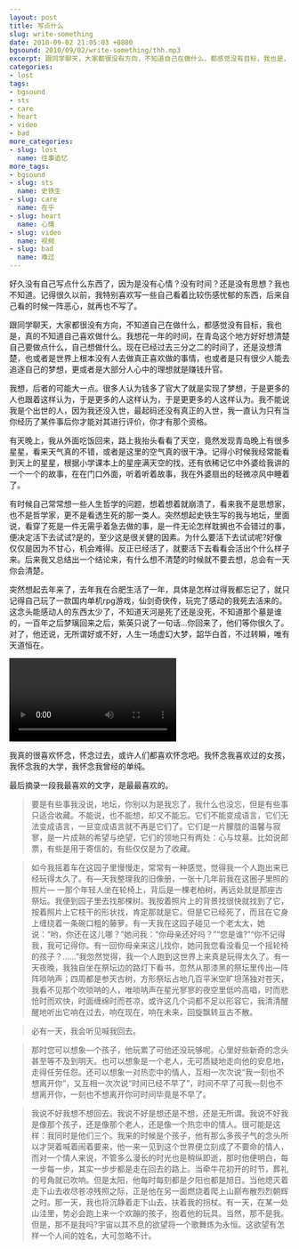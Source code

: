```yaml
---
layout: post
title: 写点什么
slug: write-something
date: 2010-09-02 21:05:03 +0800
bgsound: 2010/09/02/write-something/thh.mp3
excerpt: 跟同学聊天，大家都很没有方向，不知道自己在做什么，都感觉没有目标，我也是，真的不知道自己喜欢做什么。我想花一年的时间，在青岛这个地方好好想清楚自己要做点什么，自己想做什么。现在已经过去三分之二的时间了，还是没想清楚，也或者是世界上根本没有人去做真正喜欢做的事情，也或者是只有很少人能去追逐自己的梦想，更或者是大部分人心中的理想就是赚钱升官。
categories:
- lost
tags:
- bgsound
- sts
- care
- heart
- video
- bad
more_categories:
- slug: lost
  name: 往事追忆
more_tags:
- bgsound
- slug: sts
  name: 史铁生
- slug: care
  name: 在乎
- slug: heart
  name: 心情
- slug: video
  name: 视频
- slug: bad
  name: 难过
---
```


好久没有自己写点什么东西了，因为是没有心情？没有时间？还是没有思想？我也不知道。记得很久以前，我特别喜欢写一些自己看着比较伤感忧郁的东西，后来自己看的时候一阵恶心，就再也不写了。

跟同学聊天，大家都很没有方向，不知道自己在做什么，都感觉没有目标，我也是，真的不知道自己喜欢做什么。我想花一年的时间，在青岛这个地方好好想清楚自己要做点什么，自己想做什么。现在已经过去三分之二的时间了，还是没想清楚，也或者是世界上根本没有人去做真正喜欢做的事情，也或者是只有很少人能去追逐自己的梦想，更或者是大部分人心中的理想就是赚钱升官。

我想，后者的可能大一点。很多人认为钱多了官大了就是实现了梦想，于是更多的人也跟着这样认为，于是更多的人这样认为，于是更更多的人这样认为。我不能说我是个出世的人，因为我还没入世，最起码还没有真正的入世，我一直认为只有当你经历了某件事后你才能对其进行评价，你才有那个资格。

有天晚上，我从外面吃饭回来，路上我抬头看看了天空，竟然发现青岛晚上有很多星星，看来天气真的不错，或者是这里的空气真的很干净。记得小时候我经常能看到天上的星星，根据小学课本上的星座满天空的找，还有依稀记忆中外婆给我讲的一个一个的故事，在在门口外面，听着听着故事，我在外婆扇出的轻微凉风中睡着了。

有时候自己常常想一些人生哲学的问题，想着想着就崩溃了，看来我不是思想家，也不是哲学家，更不是看透生死的那一类人。突然想起史铁生写的我与地坛，里面说，看穿了死是一件无需乎着急去做的事，是一件无论怎样耽搁也不会错过的事，便决定活下去试试?是的，至少这是很关健的因素。为什么要活下去试试呢?好像仅仅是因为不甘心，机会难得。反正已经活了，就要活下去看看会活出个什么样子来。后来我又总结出一个结论来，有什么想不清楚的时候就不要去想，总会有一天你会清楚。

突然想起去年来了，去年我在合肥生活了一年，具体是怎样过得我都忘记了，就只记得自己玩了一款国内单机rpg游戏，仙剑奇侠传，玩完了感动的我死去活来的。这念头能感动人的东西太少了，不知道天河是死了还是没死，不知道那个墓是谁的，一百年之后梦璃回来之后，紫英只说了一句话...你回来了，他们等你很久了。对了，他还说，无所谓好或不好，人生一场虚幻大梦，韶华白首，不过转瞬，唯有天道恒在。

<video controls="controls">
	<source src="{{ site.path.uploads }}2010/09/02/write-something/x4end.webm" type="video/webm" />
	<source src="{{ site.path.uploads }}2010/09/02/write-something/x4end.mp4" type="video/mp4" />
	Your browser does not support the video tag.
</video>

我真的很喜欢怀念，怀念过去，或许人们都喜欢怀念吧。我怀念我喜欢过的女孩，我怀念我的大学，我怀念我曾经的单纯。

最后摘录一段我最喜欢的文字，是最最喜欢的。

> 要是有些事我没说，地坛，你别以为是我忘了，我什么也没忘，但是有些事只适合收藏。不能说，也不能想，却又不能忘。它们不能变成语言，它们无法变成语言，一旦变成语言就不再是它们了。它们是一片朦胧的温馨与寂寥，是一片成熟的希望与绝望，它们的领地只有两处：心与坟墓。比如说邮票，有些是用于寄信的，有些仅仅是为了收藏。

> 如今我摇着车在这园子里慢慢走，常常有一种感觉，觉得我一个人跑出来已经玩得太久了。有—天我整理我的旧像册，一张十几年前我在这圈子里照的照片— 一那个年轻人坐在轮椅上，背后是一棵老柏树，再远处就是那座古祭坛。我便到园子里去找那棵树。我按着照片上的背景找很快就找到了它，按着照片上它枝干的形状找，肯定那就是它。但是它已经死了，而且在它身上缠绕着一条碗口粗的藤萝。有一天我在这园子碰见一个老太太，她说：“哟，你还在这儿哪？”她问我：“你母亲还好吗？”“您是谁?”“你不记得我，我可记得你。有一回你母亲来这儿找你，她问我您看没看见一个摇轮椅的孩子？……”我忽然觉得，我一个人跑到这世界上来真是玩得太久了。有一天夜晚，我独自坐在祭坛边的路灯下看书，忽然从那漆黑的祭坛里传出—阵阵唢呐声；四周都是参天古树，方形祭坛占地几百平米空旷坦荡独对苍天，我看不见那个吹唢呐的人，唯唢呐声在星光寥寥的夜空里低吟高唱，时而悲怆时而欢快，时面缠绵时而苍凉，或许这几个词都不足以形容它，我清清醒醒地听出它响在过去，响在现在，响在未来，回旋飘转亘古不散。

> 必有一天，我会听见喊我回去。

> 那时您可以想象—个孩子，他玩累了可他还没玩够呢。心里好些新奇的念头甚至等不及到明天。也可以想象是一个老人，无可质疑地走向他的安息地，走得任劳任怨。还可以想象一对热恋中的情人，互相一次次说“我一刻也不想离开你”，又互相一次次说“时间已经不早了”，时间不早了可我—刻也不想离开你，一刻也不想离开你可时间毕竟是不早了。

> 我说不好我想不想回去。我说不好是想还是不想，还是无所谓。我说不好我是像那个孩子，还是像那个老人，还是像一个热恋中的情人。很可能是这样：我同时是他们三个。我来的时候是个孩子，他有那么多孩子气的念头所以才哭着喊着闹着要来，他一来一见到这个世界便立刻成了不要命的情人，而对一个情人来说，不管多么漫长的时光也是稍纵即逝，那时他便明白，每一步每一步，其实一步步都是走在回去的路上。当牵牛花初开的时节，葬礼的号角就已吹响。但是太阳，他每时每刻都是夕阳也都是旭日。当他熄灭着走下山去收尽苍凉残照之际，正是他在另一面燃烧着爬上山巅布散烈烈朝辉之时。那一天，我也将沉静着走下山去，扶着我的拐杖。有一天，在某一处山洼里，势必会跑上来一个欢蹦的孩子，抱着他的玩具。当然，那不是我。但是，那不是我吗?宇宙以其不息的欲望将一个歌舞炼为永恒。这欲望有怎样一个人间的姓名，大可忽略不计。

